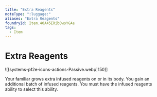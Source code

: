 ```yaml
---
title: "Extra Reagents"
noteType: ":luggage:"
aliases: "Extra Reagents"
foundryId: Item.40A45ERib0wsYGAe
tags:
  - Item
---
```


# Extra Reagents
![[systems-pf2e-icons-actions-Passive.webp|150]]

Your familiar grows extra infused reagents on or in its body. You gain an additional batch of infused reagents. You must have the infused reagents ability to select this ability.
